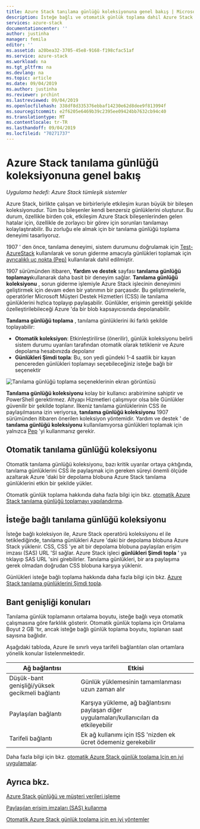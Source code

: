 ```yaml
---
title: Azure Stack tanılama günlüğü koleksiyonuna genel bakış | Microsoft Docs
description: İsteğe bağlı ve otomatik günlük toplama dahil Azure Stack yardım + destek ' te tanılama günlüğü toplamayı açıklar.
services: azure-stack
documentationcenter: ''
author: justinha
manager: femila
editor: ''
ms.assetid: a20bea32-3705-45e8-9168-f198cfac51af
ms.service: azure-stack
ms.workload: na
ms.tgt_pltfrm: na
ms.devlang: na
ms.topic: article
ms.date: 09/04/2019
ms.author: justinha
ms.reviewer: prchint
ms.lastreviewed: 09/04/2019
ms.openlocfilehash: 338df8d335376ebbaf14230e62d8dee9f813994f
ms.sourcegitcommit: e2f6205e6469b39c2395ee09424bb7632cb94c40
ms.translationtype: MT
ms.contentlocale: tr-TR
ms.lasthandoff: 09/04/2019
ms.locfileid: "70271737"
---
```

# <a name="overview-of-azure-stack-diagnostic-log-collection"></a>Azure Stack tanılama günlüğü koleksiyonuna genel bakış 

*Uygulama hedefi: Azure Stack tümleşik sistemler*

Azure Stack, birlikte çalışan ve birbirleriyle etkileşim kuran büyük bir bileşen koleksiyonudur. Tüm bu bileşenler kendi benzersiz günlüklerini oluşturur. Bu durum, özellikle birden çok, etkileşim Azure Stack bileşenlerinden gelen hatalar için, özellikle de zorlayıcı bir görev için sorunları tanılamayı kolaylaştırabilir. Bu zorluğu ele almak için bir tanılama günlüğü toplama deneyimi tasarlıyoruz. 

1907 ' den önce, tanılama deneyimi, sistem durumunu doğrulamak için [Test-AzureStack](azure-stack-diagnostic-test.md) kullanılarak ve sorun giderme amacıyla günlükleri toplamak için [ayrıcalıklı uç nokta (Pep)](azure-stack-configure-on-demand-diagnostic-log-collection.md#using-pep) kullanılarak dahil edilmiştir. 

1907 sürümünden itibaren, **Yardım ve destek** sayfası **tanılama günlüğü toplamayı**kullanarak daha basit bir deneyim sağlar. 
**Tanılama günlüğü koleksiyonu** , sorun giderme işlemiyle Azure Stack işlecinin deneyimini geliştirmek için devam eden bir yatırımın bir parçasıdır. Bu geliştirmelerle, operatörler Microsoft Müşteri Destek Hizmetleri (CSS) ile tanılama günlüklerini hızlıca toplayıp paylaşabilir. Günlükler, erişimin gerektiği şekilde özelleştirilebileceği Azure 'da bir blob kapsayıcısında depolanabilir.    
   
**Tanılama günlüğü toplama** , tanılama günlüklerini iki farklı şekilde toplayabilir:

- **Otomatik koleksiyon**: Etkinleştirilirse (önerilir), günlük koleksiyonu belirli sistem durumu uyarıları tarafından otomatik olarak tetiklenir ve Azure depolama hesabınızda depolanır
- **Günlükleri Şimdi topla**: Bu, son yedi gündeki 1-4 saatlik bir kayan pencereden günlükleri toplamayı seçebileceğiniz isteğe bağlı bir seçenektir

![Tanılama günlüğü toplama seçeneklerinin ekran görüntüsü](media/azure-stack-automatic-log-collection/azure-stack-log-collection-overview.png)

**Tanılama günlüğü koleksiyonu** kolay bir kullanıcı arabirimine sahiptir ve PowerShell gerektirmez. Altyapı Hizmetleri çalışmıyor olsa bile Günlükler güvenilir bir şekilde toplanır.
İlkeniz tanılama günlüklerinin CSS ile paylaşılmasına izin veriyorsa, **tanılama günlüğü koleksiyonu** 1907 sürümünden itibaren önerilen koleksiyon yöntemidir. Yardım ve destek ' de **tanılama günlüğü koleksiyonu** kullanılamıyorsa günlükleri toplamak için yalnızca [Pep](azure-stack-configure-on-demand-diagnostic-log-collection.md#using-pep) 'yi kullanmanız gerekir.

## <a name="automatic-diagnostic-log-collection"></a>Otomatik tanılama günlüğü koleksiyonu 

Otomatik tanılama günlüğü koleksiyonu, bazı kritik uyarılar ortaya çıktığında, tanılama günlüklerini CSS ile paylaşmak için gereken süreyi önemli ölçüde azaltarak Azure 'daki bir depolama blobuna Azure Stack tanılama günlüklerini etkin bir şekilde yükler.

Otomatik günlük toplama hakkında daha fazla bilgi için bkz. [otomatik Azure Stack tanılama günlüğü toplamayı yapılandırma](azure-stack-configure-automatic-diagnostic-log-collection.md).

## <a name="on-demand-diagnostic-log-collection"></a>İsteğe bağlı tanılama günlüğü koleksiyonu

İsteğe bağlı koleksiyon ile, Azure Stack operatörü koleksiyonu el ile tetiklediğinde, tanılama günlükleri Azure 'daki bir depolama blobuna Azure Stack yüklenir.
CSS, CSS 'ye ait bir depolama blobuna paylaşılan erişim imzası (SAS) URL 'SI sağlar. Azure Stack işleci **günlükleri Şimdi topla** ' ya tıklayıp SAS URL 'sini girebilirler. Tanılama günlükleri, bir ara paylaşıma gerek olmadan doğrudan CSS blobuna karşıya yüklenir. 

Günlükleri isteğe bağlı toplama hakkında daha fazla bilgi için bkz. [Azure Stack tanılama günlüklerini Şimdi topla](azure-stack-configure-on-demand-diagnostic-log-collection.md).

## <a name="bandwidth-considerations"></a>Bant genişliği konuları

Tanılama günlük toplamanın ortalama boyutu, isteğe bağlı veya otomatik çalışmasına göre farklılık gösterir. Otomatik günlük toplama için Ortalama Boyut 2 GB 'tır, ancak isteğe bağlı günlük toplama boyutu, toplanan saat sayısına bağlıdır. 

Aşağıdaki tabloda, Azure ile sınırlı veya tarifeli bağlantıları olan ortamlara yönelik konular listelenmektedir.

| Ağ bağlantısı | Etkisi |
|--------------------|--------|
| Düşük-bant genişliği/yüksek gecikmeli bağlantı | Günlük yüklemesinin tamamlanması uzun zaman alır | 
| Paylaşılan bağlantı | Karşıya yükleme, ağ bağlantısını paylaşan diğer uygulamaları/kullanıcıları da etkileyebilir |
| Tarifeli bağlantı | Ek ağ kullanımı için ISS 'nizden ek ücret ödemeniz gerekebilir |

Daha fazla bilgi için bkz. [otomatik Azure Stack günlük toplama Için en iyi uygulamalar](azure-stack-best-practices-automatic-diagnostic-log-collection.md).

## <a name="see-also"></a>Ayrıca bkz.

[Azure Stack günlüğü ve müşteri verileri işleme](https://docs.microsoft.com/azure-stack/operator/azure-stack-data-collection)

[Paylaşılan erişim imzaları (SAS) kullanma](https://docs.microsoft.com/azure/storage/common/storage-dotnet-shared-access-signature-part-1)

[Otomatik Azure Stack günlük toplama için en iyi yöntemler](azure-stack-best-practices-automatic-diagnostic-log-collection.md)
